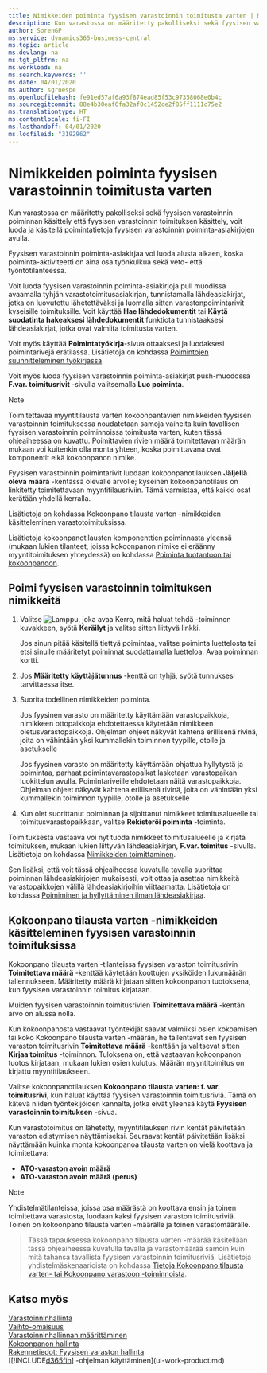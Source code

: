 ```yaml
---
title: Nimikkeiden poiminta fyysisen varastoinnin toimitusta varten | Microsoft Docs
description: Kun varastossa on määritetty pakolliseksi sekä fyysisen varastoinnin poiminnan käsittely että fyysisen varastoinnin toimituksen käsittely, voit luoda ja käsitellä poimintatietoja fyysisen varastoinnin poiminta-asiakirjojen avulla.
author: SorenGP
ms.service: dynamics365-business-central
ms.topic: article
ms.devlang: na
ms.tgt_pltfrm: na
ms.workload: na
ms.search.keywords: ''
ms.date: 04/01/2020
ms.author: sgroespe
ms.openlocfilehash: fe91ed57af6a93f874ead85f53c97358068e0b4c
ms.sourcegitcommit: 88e4b30eaf6fa32af0c1452ce2f85ff1111c75e2
ms.translationtype: HT
ms.contentlocale: fi-FI
ms.lasthandoff: 04/01/2020
ms.locfileid: "3192962"
---
```

# <a name="pick-items-for-warehouse-shipment"></a>Nimikkeiden poiminta fyysisen varastoinnin toimitusta varten
Kun varastossa on määritetty pakolliseksi sekä fyysisen varastoinnin poiminnan käsittely että fyysisen varastoinnin toimituksen käsittely, voit luoda ja käsitellä poimintatietoja fyysisen varastoinnin poiminta-asiakirjojen avulla.  

Fyysisen varastoinnin poiminta-asiakirjaa voi luoda alusta alkaen, koska poiminta-aktiviteetti on aina osa työnkulkua sekä veto- että työntötilanteessa.  

Voit luoda fyysisen varastoinnin poiminta-asiakirjoja pull muodissa avaamalla tyhjän varastotoimitusasiakirjan, tunnistamalla lähdeasiakirjat, jotka on luovutettu lähetettäväksi ja luomalla sitten varastonpoimintarivit kyseisille toimituksille. Voit käyttää **Hae lähdedokumentit** tai **Käytä suodatinta hakeaksesi lähdedokumentit** funktiota tunnistaaksesi lähdeasiakirjat, jotka ovat valmiita toimitusta varten.

Voit myös käyttää **Poimintatyökirja**-sivua ottaaksesi ja luodaksesi poimintarivejä erätilassa. Lisätietoja on kohdassa [Poimintojen suunnitteleminen työkirjassa](warehouse-how-to-plan-picks-in-worksheets.md).  

Voit myös luoda fyysisen varastoinnin poiminta-asiakirjat push-muodossa **F.var. toimitusrivit** -sivulla valitsemalla **Luo poiminta**.  

> [!NOTE]  
>  Toimitettavaa myyntitilausta varten kokoonpantavien nimikkeiden fyysisen varastoinnin toimituksessa noudatetaan samoja vaiheita kuin tavallisen fyysisen varastoinnin poiminnoissa toimitusta varten, kuten tässä ohjeaiheessa on kuvattu. Poimittavien rivien määrä toimitettavan määrän mukaan voi kuitenkin olla monta yhteen, koska poimittavana ovat komponentit eikä kokoonpanon nimike.  
>   
>  Fyysisen varastoinnin poimintarivit luodaan kokoonpanotilauksen **Jäljellä oleva määrä** -kentässä olevalle arvolle; kyseinen kokoonpanotilaus on linkitetty toimitettavaan myyntitilausriviin. Tämä varmistaa, että kaikki osat kerätään yhdellä kerralla.  
>   
>  Lisätietoja on kohdassa Kokoonpano tilausta varten -nimikkeiden käsitteleminen varastotoimituksissa.  
>   
>  Lisätietoja kokoonpanotilausten komponenttien poiminnasta yleensä (mukaan lukien tilanteet, joissa kokoonpanon nimike ei eräänny myyntitoimituksen yhteydessä) on kohdassa [Poiminta tuotantoon tai kokoonpanoon](warehouse-how-to-pick-for-production.md).  

## <a name="to-pick-items-for-warehouse-shipment"></a>Poimi fyysisen varastoinnin toimituksen nimikkeitä  
1.  Valitse ![Lamppu, joka avaa Kerro, mitä haluat tehdä -toiminnon](media/ui-search/search_small.png "Kerro, mitä haluat tehdä") kuvakkeen, syötä **Keräilyt** ja valitse sitten liittyvä linkki.  

    Jos sinun pitää käsitellä tiettyä poimintaa, valitse poiminta luettelosta tai etsi sinulle määritetyt poiminnat suodattamalla luetteloa. Avaa poiminnan kortti.  
2.  Jos **Määritetty käyttäjätunnus** -kenttä on tyhjä, syötä tunnuksesi tarvittaessa itse.  
3.  Suorita todellinen nimikkeiden poiminta.  

    Jos fyysinen varasto on määritetty käyttämään varastopaikkoja, nimikkeen ottopaikkoja ehdotettaessa käytetään nimikkeen oletusvarastopaikkoja. Ohjelman ohjeet näkyvät kahtena erillisenä rivinä, joita on vähintään yksi kummallekin toiminnon tyypille, otolle ja asetukselle  

    Jos fyysinen varasto on määritetty käyttämään ohjattua hyllytystä ja poimintaa, parhaat poimintavarastopaikat lasketaan varastopaikan luokittelun avulla. Poimintariveille ehdotetaan näitä varastopaikkoja. Ohjelman ohjeet näkyvät kahtena erillisenä rivinä, joita on vähintään yksi kummallekin toiminnon tyypille, otolle ja asetukselle  

4.  Kun olet suorittanut poiminnan ja sijoittanut nimikkeet toimitusalueelle tai toimitusvarastopaikkaan, valitse **Rekisteröi poiminta** -toiminta.  

Toimituksesta vastaava voi nyt tuoda nimikkeet toimitusalueelle ja kirjata toimituksen, mukaan lukien liittyvän lähdeasiakirjan, **F.var. toimitus** -sivulla. Lisätietoja on kohdassa [Nimikkeiden toimittaminen](warehouse-how-ship-items.md).   

Sen lisäksi, että voit tässä ohjeaiheessa kuvatulla tavalla suorittaa poiminnan lähdeasiakirjojen mukaisesti, voit ottaa ja asettaa nimikkeitä varastopaikkojen välillä lähdeasiakirjoihin viittaamatta. Lisätietoja on kohdassa [Poimiminen ja hyllyttäminen ilman lähdeasiakirjaa](warehouse-how-to-create-put-aways-from-internal-put-aways.md).  

## <a name="handling-assemble-to-order-items-in-warehouse-shipments"></a>Kokoonpano tilausta varten -nimikkeiden käsitteleminen fyysisen varastoinnin toimituksissa
Kokoonpano tilausta varten -tilanteissa fyysisen varaston toimitusrivin **Toimitettava määrä** -kenttää käytetään koottujen yksiköiden lukumäärän tallennukseen. Määritetty määrä kirjataan sitten kokoonpanon tuotoksena, kun fyysisen varastoinnin toimitus kirjataan.

Muiden fyysisen varastoinnin toimitusrivien **Toimitettava määrä** -kentän arvo on alussa nolla.

Kun kokoonpanosta vastaavat työntekijät saavat valmiiksi osien kokoamisen tai koko Kokoonpano tilausta varten -määrän, he tallentavat sen fyysisen varaston toimitusrivin **Toimitettava määrä** -kenttään ja valitsevat sitten **Kirjaa toimitus** -toiminnon. Tuloksena on, että vastaavan kokoonpanon tuotos kirjataan, mukaan lukien osien kulutus. Määrän myyntitoimitus on kirjattu myyntitilaukseen.

Valitse kokoonpanotilauksen **Kokoonpano tilausta varten: f. var. toimitusrivi**, kun haluat käyttää fyysisen varastoinnin toimitusriviä. Tämä on kätevä niiden työntekijöiden kannalta, jotka eivät yleensä käytä **Fyysisen varastoinnin toimituksen** -sivua.

Kun varastotoimitus on lähetetty, myyntitilauksen rivin kentät päivitetään varaston edistymisen näyttämiseksi. Seuraavat kentät päivitetään lisäksi näyttämään kuinka monta kokoonpanoa tilausta varten on vielä koottava ja toimitettava:

- **ATO-varaston avoin määrä**
- **ATO-varaston avoin määrä (perus)**

> [!NOTE]
> Yhdistelmätilanteissa, joissa osa määrästä on koottava ensin ja toinen toimitettava varastosta, luodaan kaksi fyysisen varaston toimitusriviä. Toinen on kokoonpano tilausta varten -määrälle ja toinen varastomäärälle.

> Tässä tapauksessa kokoonpano tilausta varten -määrää käsitellään tässä ohjeaiheessa kuvatulla tavalla ja varastomäärää samoin kuin mitä tahansa tavallista fyysisen varastoinnin toimitusriviä. Lisätietoja yhdistelmäskenaarioista on kohdassa [Tietoja Kokoonpano tilausta varten- tai Kokoonpano varastoon -toiminnoista](assembly-assemble-to-order-or-assemble-to-stock.md).

## <a name="see-also"></a>Katso myös  
[Varastoinninhallinta](warehouse-manage-warehouse.md)  
[Vaihto-omaisuus](inventory-manage-inventory.md)  
[Varastoinninhallinnan määrittäminen](warehouse-setup-warehouse.md)     
[Kokoonpanon hallinta](assembly-assemble-items.md)    
[Rakennetiedot: Fyysisen varaston hallinta](design-details-warehouse-management.md)  
[[!INCLUDE[d365fin](includes/d365fin_md.md)] -ohjelman käyttäminen](ui-work-product.md)
